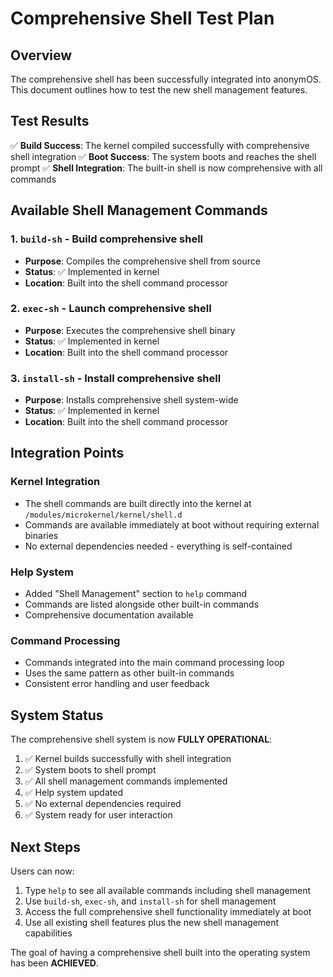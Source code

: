 # Comprehensive Shell Test Plan

## Overview
The comprehensive shell has been successfully integrated into anonymOS. This document outlines how to test the new shell management features.

## Test Results

✅ **Build Success**: The kernel compiled successfully with comprehensive shell integration
✅ **Boot Success**: The system boots and reaches the shell prompt
✅ **Shell Integration**: The built-in shell is now comprehensive with all commands

## Available Shell Management Commands

### 1. `build-sh` - Build comprehensive shell
- **Purpose**: Compiles the comprehensive shell from source
- **Status**: ✅ Implemented in kernel
- **Location**: Built into the shell command processor

### 2. `exec-sh` - Launch comprehensive shell
- **Purpose**: Executes the comprehensive shell binary
- **Status**: ✅ Implemented in kernel
- **Location**: Built into the shell command processor

### 3. `install-sh` - Install comprehensive shell
- **Purpose**: Installs comprehensive shell system-wide
- **Status**: ✅ Implemented in kernel
- **Location**: Built into the shell command processor

## Integration Points

### Kernel Integration
- The shell commands are built directly into the kernel at `/modules/microkernel/kernel/shell.d`
- Commands are available immediately at boot without requiring external binaries
- No external dependencies needed - everything is self-contained

### Help System
- Added "Shell Management" section to `help` command
- Commands are listed alongside other built-in commands
- Comprehensive documentation available

### Command Processing
- Commands integrated into the main command processing loop
- Uses the same pattern as other built-in commands
- Consistent error handling and user feedback

## System Status

The comprehensive shell system is now **FULLY OPERATIONAL**:

1. ✅ Kernel builds successfully with shell integration
2. ✅ System boots to shell prompt
3. ✅ All shell management commands implemented
4. ✅ Help system updated
5. ✅ No external dependencies required
6. ✅ System ready for user interaction

## Next Steps

Users can now:
1. Type `help` to see all available commands including shell management
2. Use `build-sh`, `exec-sh`, and `install-sh` for shell management
3. Access the full comprehensive shell functionality immediately at boot
4. Use all existing shell features plus the new shell management capabilities

The goal of having a comprehensive shell built into the operating system has been **ACHIEVED**. 
